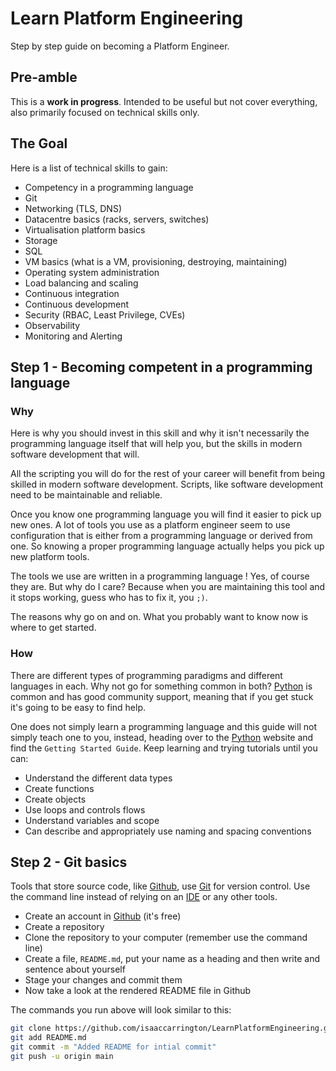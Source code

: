 # Learn Platform Engineering
Step by step guide on becoming a Platform Engineer.

## Pre-amble
This is a **work in progress**. Intended to be useful but not cover everything, also primarily
focused on technical skills only.

## The Goal

Here is a list of technical skills to gain:

- Competency in a programming language
- Git
- Networking (TLS, DNS)
- Datacentre basics (racks, servers, switches)
- Virtualisation platform basics
- Storage
- SQL
- VM basics (what is a VM, provisioning, destroying, maintaining)
- Operating system administration
- Load balancing and scaling
- Continuous integration
- Continuous development
- Security (RBAC, Least Privilege, CVEs)
- Observability
- Monitoring and Alerting

## Step 1 - Becoming competent in a programming language

### Why
Here is why you should invest in this skill and why it isn't necessarily the programming language
itself that will help you, but the skills in modern software development that will.

All the scripting you will do for the rest of your career will benefit from being skilled in modern
software development. Scripts, like software development need to be maintainable and reliable.

Once you know one programming language you will find it easier to pick up new ones. A lot of tools
you use as a platform engineer seem to use configuration that is either from a programming language
or derived from one. So knowing a proper programming language actually helps you pick up new platform
tools.

The tools we use are written in a programming language ! Yes, of course they are. But why do I care?
Because when you are maintaining this tool and it stops working, guess who has to fix it, you `;)`.

The reasons why go on and on. What you probably want to know now is where to get started.

### How
There are different types of programming paradigms and different languages in each. Why not go for
something common in both? [Python] is common and has good community support, meaning that if you
get stuck it's going to be easy to find help.

One does not simply learn a programming language and this guide will not simply teach one to you,
instead, heading over to the [Python] website and find the `Getting Started Guide`. Keep learning and
trying tutorials until you can:

- Understand the different data types
- Create functions
- Create objects
- Use loops and controls flows
- Understand variables and scope
- Can describe and appropriately use naming and spacing conventions

## Step 2 - Git basics

Tools that store source code, like [Github], use [Git] for version control. Use the command line
instead of relying on an [IDE] or any other tools.

- Create an account in [Github] (it's free)
- Create a repository
- Clone the repository to your computer (remember use the command line)
- Create a file, `README.md`, put your name as a heading and then write and sentence about yourself
- Stage your changes and commit them
- Now take a look at the rendered README file in Github

The commands you run above will look similar to this:

```bash
git clone https://github.com/isaaccarrington/LearnPlatformEngineering.git
git add README.md
git commit -m "Added README for intial commit"
git push -u origin main
```

[Git]: <https://git-scm.com/doc>
[Github]: <https://github.com>
[IDE]: <https://aws.amazon.com/what-is/ide/>
[Python]: <https://www.python.org>